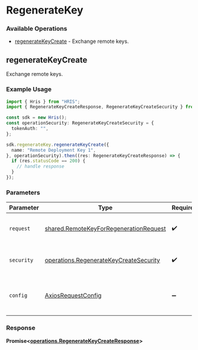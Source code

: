 # RegenerateKey

### Available Operations

* [regenerateKeyCreate](#regeneratekeycreate) - Exchange remote keys.

## regenerateKeyCreate

Exchange remote keys.

### Example Usage

```typescript
import { Hris } from "HRIS";
import { RegenerateKeyCreateResponse, RegenerateKeyCreateSecurity } from "HRIS/dist/sdk/models/operations";

const sdk = new Hris();
const operationSecurity: RegenerateKeyCreateSecurity = {
  tokenAuth: "",
};

sdk.regenerateKey.regenerateKeyCreate({
  name: "Remote Deployment Key 1",
}, operationSecurity).then((res: RegenerateKeyCreateResponse) => {
  if (res.statusCode == 200) {
    // handle response
  }
});
```

### Parameters

| Parameter                                                                                        | Type                                                                                             | Required                                                                                         | Description                                                                                      |
| ------------------------------------------------------------------------------------------------ | ------------------------------------------------------------------------------------------------ | ------------------------------------------------------------------------------------------------ | ------------------------------------------------------------------------------------------------ |
| `request`                                                                                        | [shared.RemoteKeyForRegenerationRequest](../../models/shared/remotekeyforregenerationrequest.md) | :heavy_check_mark:                                                                               | The request object to use for the request.                                                       |
| `security`                                                                                       | [operations.RegenerateKeyCreateSecurity](../../models/operations/regeneratekeycreatesecurity.md) | :heavy_check_mark:                                                                               | The security requirements to use for the request.                                                |
| `config`                                                                                         | [AxiosRequestConfig](https://axios-http.com/docs/req_config)                                     | :heavy_minus_sign:                                                                               | Available config options for making requests.                                                    |


### Response

**Promise<[operations.RegenerateKeyCreateResponse](../../models/operations/regeneratekeycreateresponse.md)>**

